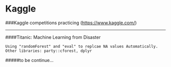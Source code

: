 # Kaggle
###Kaggle competitions practicing (https://www.kaggle.com/)

***

####Titanic: Machine Learning from Disaster
```
Using "randomForest" and "eval" to replcae NA values Automatically.
Other libraries: party::cforest, dplyr
```





#####to be continue...
